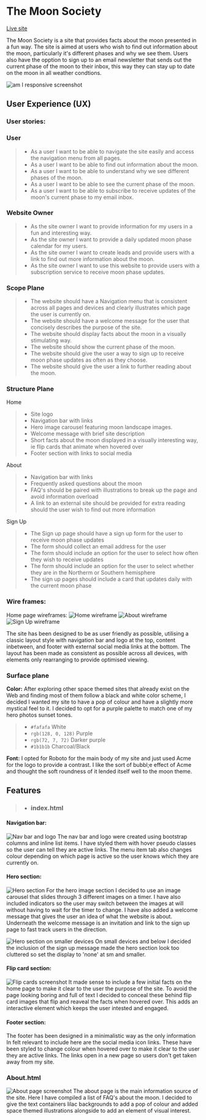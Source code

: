 # The Moon Society

[Live site](https://jahooli4.github.io/Moon/)

The Moon Society is a site that provides facts about the moon presented in a fun way. The site is aimed at users who wish to find out information about the moon, particularly it's different phases and why we see them. Users also have the opption to sign up to an email newsletter that sends out the current phase of the moon to their inbox, this way they can stay up to date on the moon in all weather condtions.

![am I responsive screenshot](assets/images/readme-images/readme:amiresponsive.png)

## User Experience (UX)

 ### **User stories:**

### User
  > - As a user I want to be able to navigate the site easily and access the navigation menu from all pages.
  > - As a user I want to be able to find out information about the moon.
  > - As a user I want to be able to understand why we see different phases of the moon.
  > - As a user I want to be able to see the current phase of the moon.
  > - As a user I want to be able to subscribe to receive updates of the moon's current phase to my email inbox.

### Website Owner
  > - As the site owner I want to provide information for my users in a fun and interesting way.
  > - As the site owner I want to provide a daily updated moon phase calendar for my users.
  > - As the site owner I want to create leads and provide users with a link to find out more information about the moon.
  > - As the site owner I want to use this website to provide users with a subscription service to receive moon phase updates.

### Scope Plane
  > - The website should have a Navigation menu that is consistent across all pages and devices and clearly illustrates which page the user is currently on.
  > - The website should have a welcome message for the user that concisely describes the purpose of the site.
  > - The website should display facts about the moon in a visually stimulating way.
  > - The website should show the current phase of the moon.
  > - The website should give the user a way to sign up to receive moon phase updates as often as they choose.
  > - The website should give the user a link to further reading about the moon.

### Structure Plane
Home
> - Site logo
> - Navigation bar with links
> - Hero image carousel featuring moon landscape images.
> - Welcome message with brief site description
> - Short facts about the moon displayed in a visually interesting way, ie flip cards that animate when hovered over
> - Footer section with links to social media

About
> - Navigation bar with links
> - Frequently asked questions about the moon
> - FAQ's should be paired with illustrations to break up the page and avoid information overload
> - A link to an external site should be provided for extra reading should the user wish to find out more information

Sign Up

> - The Sign up page should have a sign up form for the user to receive moon phase updates
> - The form should collect an email address for the user
> - The form should include an option for the user to select how often they wish to receive updates 
> - The form should include an option for the user to select whether they are in the Northerm or Southern hemisphere
> - The sign up pages should include a card that updates daily with the current moon phase

### Wire frames:
  Home page wireframes:
  ![Home wireframe](assets/images/readme-images/home-wireframe.png)
  ![About wireframe](assets/images/readme-images/about-wireframe.png)
  ![Sign Up wireframe](assets/images/readme-images/signup-wireframe.png)

The site has been designed to be as user friendly as possible, utilising a classic layout style with navigation bar and logo at the top, content inbetween, and footer with external social media links at the bottom. The layout has been made as consistent as possible across all devices, with elements only rearranging to provide optimised viewing.

  ### Surface plane

  **Color:**
  After exploring other space themed sites that already exist on the Web and finding most of them follow a black and white color scheme, I decided I wanted my site to have a pop of colour and have a slightly more mystical feel to it. I decided to opt for a purple palette to match one of my hero photos sunset tones.
  > - `#fafafa` White
  > - `rgb(128, 0, 128)` Purple
  > - `rgb(72, 7, 72)` Darker purple
  > - `#1b1b1b` Charcoal/Black

  **Font:**
  I opted for Roboto for the main body of my site and just used Acme for the logo to provide a contrast. I like the sort of bubbl;e effect of Acme and thought the soft roundness of it lended itself well to the moon theme.

  ## Features
>- ### index.html
#### Navigation bar: 

![Nav bar and logo](assets/images/readme-images/nav-bar-screenshot.png)
The nav bar and logo were created using bootstrap columns and inline list items. I have styled them with hover pseudo classes so the user can tell they are active links. The menu item tab also changes colour depending on which page is active so the user knows which they are currently on.

#### Hero section:

![Hero section](assets/images/readme-images/hero-section-screenshot.png)
For the hero image section I decided to use an image carousel that slides through 3 different images on a timer. I have also included indicators so the user may switch between the images at will without having to wait for the timer to change. I have also added a welcome message that gives the user an idea of what the website is about. Underneath the welcome message is an invitation and link to the sign up page to fast track users in the direction. 

![Hero section on smaller devices](assets/images/readme-images/hero-section-mobile.png)
On small devices and below I decided the inclusion of the sign up message made the hero section look too cluttered so set the display to 'none' at sm and smaller.

#### Flip card section: 

![Flip cards screenshot](assets/images/readme-images/flipcard-screenshot.png) 
It made sense to include a few initial facts on the home page to make it clear to the user the purpose of the site. To avoid the page looking boring and full of text I decided to conceal these behind flip card images that flip and reaveal the facts when hovered over. This adds an interactive element which keeps the user intested and engaged.

#### Footer section:

The footer has been designed in a minimalistic way as the only information In felt relevant to include here are the social media icon links. These have been styled to change colour when hovered over to make it clear to the user they are active links. The links open in a new page so users don't get taken away from my site.

### About.html

![About page screenshot](assets/images/readme-images/about-screenshot.png)
The about page is the main information source of the site. Here I have compiled a list of FAQ's about the moon. I decided to give the text containers lilac backgrounds to add a pop of colour and added space themed illustrations alongside to add an element of visual interest.














